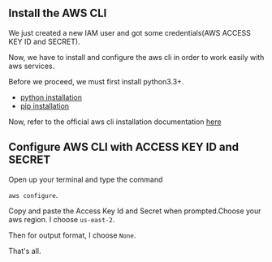 ## Install the AWS CLI

We just created a new IAM user and got some credentials(AWS ACCESS KEY ID and SECRET).

Now, we have to install and configure the aws cli in order to work easily with aws services. 

Before we proceed, we must first install python3.3+. 

- [python installation](https://www.python.org/downloads/)
- [pip installation](https://pip.pypa.io/en/stable/installation/)

Now, refer to the official aws cli installation documentation [here](https://docs.aws.amazon.com/cli/latest/userguide/getting-started-install.html)


## Configure AWS CLI with ACCESS KEY ID and SECRET

Open up your terminal and type the command

`aws configure`.

Copy and paste the Access Key Id and Secret when prompted.Choose your aws region. I choose `us-east-2`.

Then for output format, I choose `None`.

That's all.


